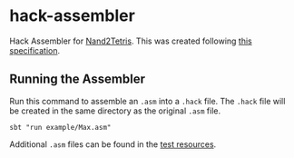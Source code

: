 # hack-assembler

Hack Assembler for [Nand2Tetris](https://www.nand2tetris.org/project06). 
This was created following [this specification](https://b1391bd6-da3d-477d-8c01-38cdf774495a.filesusr.com/ugd/44046b_b73759b866b249a0b3a715bf5a18f668.pdf).

## Running the Assembler

Run this command to assemble an `.asm` into a `.hack` file.
The `.hack` file will be created in the same directory as the original `.asm` file.
```
sbt "run example/Max.asm"
```

Additional `.asm` files can be found in the [test resources](./src/test/resources/testdata).